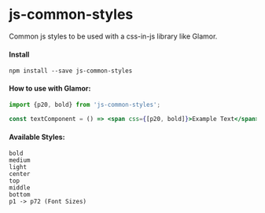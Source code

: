 # js-common-styles

Common js styles to be used with a css-in-js library like Glamor.

#### Install

```
npm install --save js-common-styles
```

#### How to use with Glamor:

```jsx
import {p20, bold} from 'js-common-styles';

const textComponent = () => <span css={[p20, bold]}>Example Text</span>
```

#### Available Styles:
```
bold
medium
light
center
top
middle
bottom
p1 -> p72 (Font Sizes)
```

